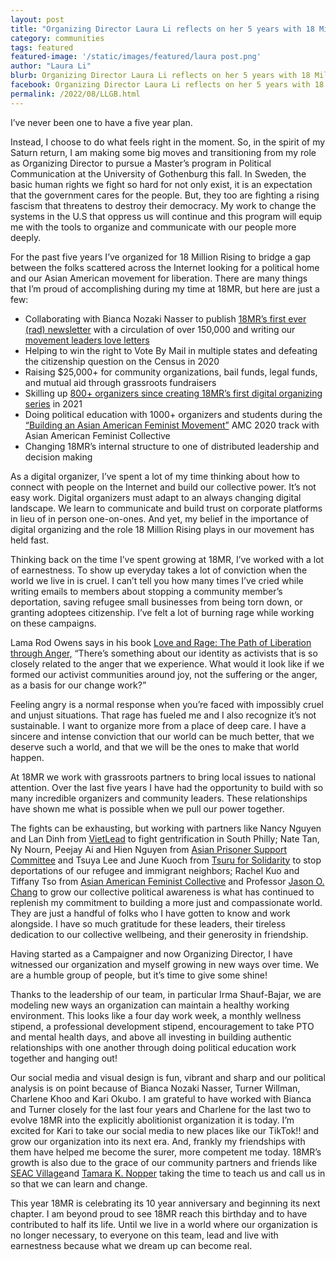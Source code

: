```yaml
---
layout: post
title: "Organizing Director Laura Li reflects on her 5 years with 18 Million Rising"
category: communities
tags: featured
featured-image: '/static/images/featured/laura post.png'
author: "Laura Li" 
blurb: Organizing Director Laura Li reflects on her 5 years with 18 Million Rising
facebook: Organizing Director Laura Li reflects on her 5 years with 18 Million Rising
permalink: /2022/08/LLGB.html
---
```



I’ve never been one to have a five year plan.

Instead, I choose to do what feels right in the moment. So, in the spirit of my Saturn return, I am making some big moves and transitioning from my role as Organizing Director to pursue a Master’s program in Political Communication at the University of Gothenburg this fall. In Sweden, the basic human rights we fight so hard for not only exist, it is an expectation that the government cares for the people. But, they too are fighting a rising fascism that threatens to destroy their democracy. My work to change the systems in the U.S that oppress us will continue and this program will equip me with the tools to organize and communicate with our people more deeply. 

For the past five years I’ve organized for 18 Million Rising to bridge a gap between the folks scattered across the Internet looking for a political home and our Asian American movement for liberation. There are many things that I’m proud of accomplishing during my time at 18MR, but here are just a few: 

- Collaborating with Bianca Nozaki Nasser to publish [18MR’s first ever (rad) newsletter](https://18millionrising.org/newsletter/) with a circulation of over 150,000 and writing our [movement leaders love letters](http://www.movementloveletters.org/)
- Helping to win the right to Vote By Mail in multiple states and defeating the citizenship question on the Census in 2020 
- Raising $25,000+ for community organizations, bail funds, legal funds, and mutual aid through grassroots fundraisers
- Skilling up [800+ organizers since creating 18MR’s first digital organizing series](https://18mr.gumroad.com/l/18MR21) in 2021
- Doing political education with 1000+ organizers and students during the [“Building an Asian American Feminist Movement”](https://www.asianamfeminism.org/) AMC 2020 track with Asian American Feminist Collective
- Changing 18MR’s internal structure to one of distributed leadership and decision making 

As a digital organizer, I’ve spent a lot of my time thinking about how to connect with people on the Internet and build our collective power. It’s not easy work. Digital organizers must adapt to an always changing digital landscape. We learn to communicate and build trust on corporate platforms in lieu of in person one-on-ones. And yet, my belief in the importance of digital organizing and the role 18 Million Rising plays in our movement has held fast. 

Thinking back on the time I’ve spent growing at 18MR, I’ve worked with a lot of earnestness. To show up everyday takes a lot of conviction when the world we live in is cruel. I can’t tell you how many times I’ve cried while writing emails to members about stopping a community member’s deportation, saving refugee small businesses from being torn down, or granting adoptees citizenship. I’ve felt a lot of burning rage while working on these campaigns. 

Lama Rod Owens says in his book [Love and Rage: The Path of Liberation through Anger,](https://bookshop.org/books/love-and-rage-the-path-of-liberation-through-anger-9781623174095/9781623174095) “There’s something about our identity as activists that is so closely related to the anger that we experience. What would it look like if we formed our activist communities around joy, not the suffering or the anger, as a basis for our change work?”

Feeling angry is a normal response when you’re faced with impossibly cruel and unjust situations. That rage has fueled me and I also recognize it’s not sustainable. I want to organize more from a place of deep care. I have a sincere and intense conviction that our world can be much better, that we deserve such a world, and that we will be the ones to make that world happen. 

At 18MR we work with grassroots partners to bring local issues to national attention. Over the last five years I have had the opportunity to build with so many incredible organizers and community leaders. These relationships have shown me what is possible when we pull our power together. 

The fights can be exhausting, but working with partners like Nancy Nguyen and Lan Dinh from [VietLead](https://www.vietlead.org/) to fight gentrification in South Philly; Nate Tan, Ny Nourn, Peejay Ai and Hien Nguyen from [Asian Prisoner Support Committee](https://www.asianprisonersupport.com/) and Tsuya Lee and June Kuoch from [Tsuru for Solidarity](https://tsuruforsolidarity.org/) to stop deportations of our refugee and immigrant neighbors; Rachel Kuo and Tiffany Tso from [Asian American Feminist Collective](https://www.instagram.com/aafc.nyc/?hl=en) and Professor [Jason O. Chang](https://history.uconn.edu/faculty-by-name/chang-jason-oliver/) to grow our collective political awareness is what has continued to replenish my commitment to building a more just and compassionate world. They are just a handful of folks who I have gotten to know and work alongside. I have so much gratitude for these leaders, their tireless dedication to our collective wellbeing, and their generosity in friendship.  

Having started as a Campaigner and now Organizing Director, I have witnessed our organization and myself growing in new ways over time. We are a humble group of people, but it’s time to give some shine!

Thanks to the leadership of our team, in particular Irma Shauf-Bajar, we are modeling new ways an organization can maintain a healthy working environment. This looks like a four day work week, a monthly wellness stipend, a professional development stipend, encouragement to take PTO and mental health days, and above all investing in building authentic relationships with one another through doing political education work together and hanging out! 

Our social media and visual design is fun, vibrant and sharp and our political analysis is on point because of Bianca Nozaki Nasser, Turner Willman, Charlene Khoo and Kari Okubo. I am grateful to have worked with Bianca and Turner closely for the last four years and Charlene for the last two to evolve 18MR into the explicitly abolitionist organization it is today. I’m excited for Kari to take our social media to new places like our TikTok!! and grow our organization into its next era. And, frankly my friendships with them have helped me become the surer, more competent me today. 18MR’s growth is also due to the grace of our community partners and friends like [SEAC Village](http://www.seacvillage.org/)and [Tamara K. Nopper](https://aaww.org/postauthor/tamara-nopper/) taking the time to teach us and call us in so that we can learn and change.

This year 18MR is celebrating its 10 year anniversary and beginning its next chapter. I am beyond proud to see 18MR reach this birthday and to have contributed to half its life. Until we live in a world where our organization is no longer necessary, to everyone on this team, lead and live with earnestness because what we dream up can become real. 





